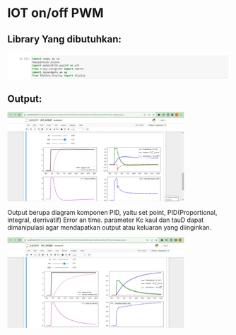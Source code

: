 
# IOT on/off PWM

## Library Yang dibutuhkan:

<p>
  <img src="https://github.com/subaaaiii/Mikrokontroller/blob/main/Simulasi%20Sistem%20Kendali%20PID/library.jpg" alt="" class="img-responsive" width="700">
</p>

## Output:

<p>
  <img src="https://github.com/subaaaiii/Mikrokontroller/blob/main/Simulasi%20Sistem%20Kendali%20PID/Output1.jpg" alt="" class="img-responsive" width="400">
</p>
Output berupa diagram komponen PID, yaitu set point, PID(Proportional, integral, derrivatif) Error an time.
parameter Kc kaul dan tauD dapat dimanipulasi agar mendapatkan output atau keluaran yang diinginkan.
<p>
  <img src="https://github.com/subaaaiii/Mikrokontroller/blob/main/Simulasi%20Sistem%20Kendali%20PID/Output2.jpg" alt="" class="img-responsive" width="400">
</p>
